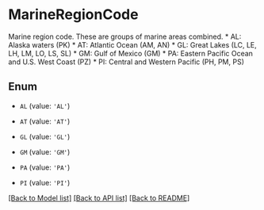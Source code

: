 # MarineRegionCode

Marine region code. These are groups of marine areas combined. * AL: Alaska waters (PK) * AT: Atlantic Ocean (AM, AN) * GL: Great Lakes (LC, LE, LH, LM, LO, LS, SL) * GM: Gulf of Mexico (GM) * PA: Eastern Pacific Ocean and U.S. West Coast (PZ) * PI: Central and Western Pacific (PH, PM, PS) 

## Enum

* `AL` (value: `'AL'`)

* `AT` (value: `'AT'`)

* `GL` (value: `'GL'`)

* `GM` (value: `'GM'`)

* `PA` (value: `'PA'`)

* `PI` (value: `'PI'`)

[[Back to Model list]](../README.md#documentation-for-models) [[Back to API list]](../README.md#documentation-for-api-endpoints) [[Back to README]](../README.md)



